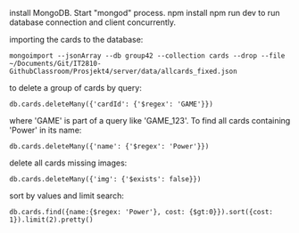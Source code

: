 install MongoDB. Start "mongod" process.
npm install
npm run dev to run database connection and client concurrently.

importing the cards to the database:
```
mongoimport --jsonArray --db group42 --collection cards --drop --file ~/Documents/Git/IT2810-GithubClassroom/Prosjekt4/server/data/allcards_fixed.json
```

to delete a group of cards by query:
```
db.cards.deleteMany({'cardId': {'$regex': 'GAME'}})
```
where 'GAME' is part of a query like 'GAME_123'. To find all cards containing 'Power' in its name:
```
db.cards.deleteMany({'name': {'$regex': 'Power'}})
```
delete all cards missing images:
```
db.cards.deleteMany({'img': {'$exists': false}})
```
sort by values and limit search:
```
db.cards.find({name:{$regex: 'Power'}, cost: {$gt:0}}).sort({cost: 1}).limit(2).pretty()
```
